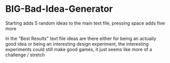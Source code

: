BIG-Bad-Idea-Generator
======================

Starting adds 5 random ideas to the main text file, pressing space adds five more

In the "Best Results" text file ideas are there either for being an actually good idea or being an interesting design experiment,
the interesting experiments could still make good games, it just seems like more of a challenge / stretch

